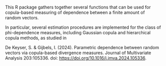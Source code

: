 This R package gathers together several functions that can be used for copula-based measuring of dependence between a finite amount of random vectors.

In particular, several estimation procedures are implemented for the class of phi-dependence measures, including Gaussian copula and hierarchical copula methods, as studied in 

De Keyser, S. & Gijbels, I. (2024). Parametric dependence between random vectors via copula-based divergence measures. Journal of Multivariate Analysis 203:105336. doi: https://doi.org/10.1016/j.jmva.2024.105336.
